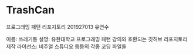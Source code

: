 # TrashCan
프로그래밍 패턴 리포지토리 201927013 유연수

이름: 쓰레기통
설명: 유한대학교 프로그래밍 패턴 강의와 호환되는 깃허브 리포지토리 제작
라이선스: 비주얼 스튜디오 등등의 각종 코딩 파일들
